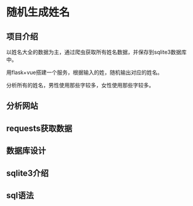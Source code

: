 # 随机生成姓名

## 项目介绍

以姓名大全的数据为主，通过爬虫获取所有姓名数据，并保存到sqlite3数据库中。

用flask+vue搭建一个服务，根据输入的姓，随机输出对应的姓名。

分析所有的姓名，男性使用那些字较多，女性使用那些字较多。

## 分析网站
## requests获取数据

## 数据库设计
## sqlite3介绍
## sql语法
